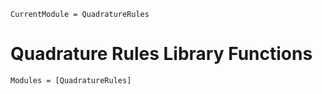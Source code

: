 ```@meta
CurrentModule = QuadratureRules
```

# Quadrature Rules Library Functions

```@autodocs
Modules = [QuadratureRules]
```
